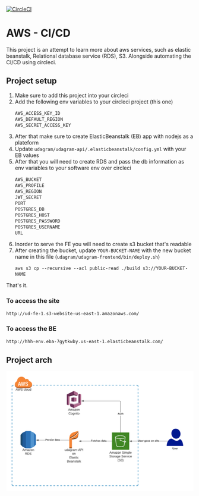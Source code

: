 [![CircleCI](https://circleci.com/gh/amrHassanAbdallah/aws-ci.svg?style=shield)](https://app.circleci.com/pipelines/github/amrHassanAbdallah/aws-ci?branch=main)
# AWS - CI/CD
This project is an attempt to learn more about aws services, such as elastic beanstalk, Relational database service (RDS), S3.
Alongside automating the CI/CD using circleci.


## Project setup

1. Make sure to add this project into your circleci
1. Add the following env variables to your circleci project (this one)
    ```
    AWS_ACCESS_KEY_ID	
    AWS_DEFAULT_REGION	
    AWS_SECRET_ACCESS_KEY	
    ```
1. After that make sure to create ElasticBeanstalk (EB) app with nodejs as a plateform
1. Update  `udagram/udagram-api/.elasticbeanstalk/config.yml` with your EB values
1. After that you will need to create RDS and pass the db information as env variables to your software env over circleci
    ```
    AWS_BUCKET
    AWS_PROFILE
    AWS_REGION
    JWT_SECRET
    PORT
    POSTGRES_DB
    POSTGRES_HOST
    POSTGRES_PASSWORD
    POSTGRES_USERNAME
    URL
    ```
1. Inorder to serve the FE you will need to create s3 bucket that's readable
1. After creating the bucket, update `YOUR-BUCKET-NAME` with the new bucket name in this file (`udagram/udagram-frontend/bin/deploy.sh`)  
    ```
    aws s3 cp --recursive --acl public-read ./build s3://YOUR-BUCKET-NAME

    ```
That's it.

### To access the site
```
http://ud-fe-1.s3-website-us-east-1.amazonaws.com/
```

### To access the BE
```
http://hhh-env.eba-7gytkwby.us-east-1.elasticbeanstalk.com/
```
## Project arch
![alt text](udagram-2.png)
